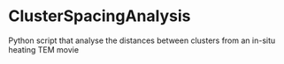 # ClusterSpacingAnalysis
Python script that analyse the distances between clusters from an in-situ heating TEM movie
